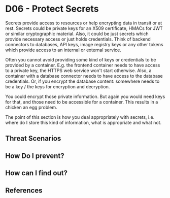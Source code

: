# D06 - Protect Secrets

Secrets provide access to resources or help encrypting data in transit or at
rest. Secrets could be private keys for an X509 certificate, HMACs for JWT or similar
cryptographic material. Also, it could be just secrets which provide necessary
access or just holds credentials. Think of backend connectors to databases, API keys,
image registry keys or any other tokens which provide access to an internal or
external service.

Often you cannot avoid providing some kind of keys or credentials to be provided
by a container.  E.g. the frontend container needs to have access to a private key,
the HTTPS web service won't start otherwise. Also, a container with a database connector
needs to have access to the database credentials. Or, if you encrypt the database
content: somewhere needs to be a key / the keys for encryption and decryption.

You could encrypt those private information. But again you would need keys for
that, and those need to be accessible for a container. This results in a chicken an
egg problem.

The point of this section is how you deal appropriately with secrets, i.e. where
do I store this kind of information, what is appropriate and what not.



## Threat Scenarios

## How Do I prevent?

## How can I find out?

## References


